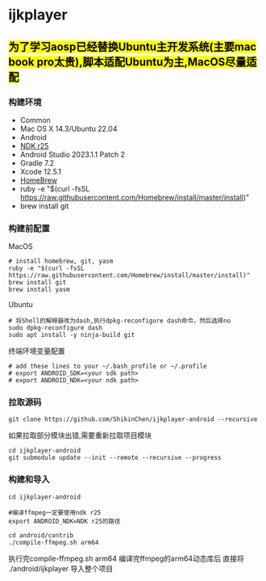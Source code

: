 # ijkplayer 

## <mark>为了学习aosp已经替换Ubuntu主开发系统(主要mac book pro太贵),脚本适配Ubuntu为主,MacOS尽量适配</mark>

### 构建环境
- Common
 - Mac OS X 14.3/Ubuntu 22.04
- Android
 - [NDK r25](https://github.com/android/ndk/wiki/Unsupported-Downloads)
 - Android Studio 2023.1.1 Patch 2
 - Gradle 7.2
 - Xcode 12.5.1
- [HomeBrew](http://brew.sh)
 - ruby -e "$(curl -fsSL https://raw.githubusercontent.com/Homebrew/install/master/install)"
 - brew install git


### 构建前配置
MacOS
```
# install homebrew, git, yasm
ruby -e "$(curl -fsSL https://raw.githubusercontent.com/Homebrew/install/master/install)"
brew install git
brew install yasm
```
Ubuntu
```
# 将Shell的解释器改为dash,执行dpkg-reconfigure dash命令，然后选择no
sudo dpkg-reconfigure dash
sudo apt install -y ninja-build git
```

终端环境变量配置
```
# add these lines to your ~/.bash_profile or ~/.profile
# export ANDROID_SDK=<your sdk path>
# export ANDROID_NDK=<your ndk path>

```
### 拉取源码
```
git clone https://github.com/ShikinChen/ijkplayer-android --recursive
```
如果拉取部分模块出错,需要重新拉取项目模块
```
cd ijkplayer-android
git submodule update --init --remote --recursive --progress
```

### 构建和导入
```
cd ijkplayer-android

#编译ffmpeg一定要使用ndk r25
export ANDROID_NDK=NDK r25的路径

cd android/contrib
./compile-ffmpeg.sh arm64

```
执行完compile-ffmpeg.sh arm64 编译完ffmpeg的arm64动态库后 直接将 ./android/ijkplayer 导入整个项目


